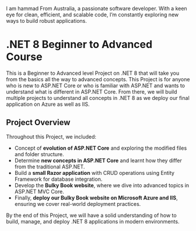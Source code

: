 
I am hammad From Australia, a passionate software developer. With a keen eye for clean, efficient, and scalable code, I’m constantly exploring new ways to build robust applications.


# .NET 8 Beginner to Advanced Course

This is a Beginner to Advanced level Project on .NET 8 that will take you from the basics all the way to advanced concepts. This Project is for anyone who is new to ASP.NET Core or who is familiar with ASP.NET and wants to understand what is different in ASP.NET Core. From there, we will build multiple projects to understand all concepts in .NET 8 as we deploy our final application on Azure as well as IIS.


## Project Overview
Throughout this Project, we included:

- Concept of **evolution of ASP.NET Core** and exploring the modified files and folder structure.
- Determine **new concepts in ASP.NET Core** and learnt how they differ from the traditional ASP.NET.
- Build a **small Razor application** with CRUD operations using Entity Framework for database integration.
- Develop the **Bulky Book website**, where we dive into advanced topics in ASP.NET MVC Core.
- Finally, **deploy our Bulky Book website on Microsoft Azure and IIS**, ensuring we cover real-world deployment practices.

By the end of this Project, we will have a solid understanding of how to build, manage, and deploy .NET 8 applications in modern environments.
